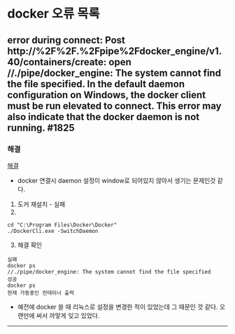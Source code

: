 # docker 오류 목록

## error during connect: Post http://%2F%2F.%2Fpipe%2Fdocker_engine/v1.40/containers/create: open //./pipe/docker_engine: The system cannot find the file specified. In the default daemon configuration on Windows, the docker client must be run elevated to connect. This error may also indicate that the docker daemon is not running. #1825

### 해결
[해결](https://github.com/docker/for-win/issues/1825#issuecomment-433719346)
- docker 연결시 daemon 설정이 window로 되어있지 않아서 생기는 문제인것 같다.
1. 도커 재설치 - 실패
2. 
```
cd "C:\Program Files\Docker\Docker"
./DockerCli.exe -SwitchDaemon
```
3. 해결 확인
```
실패
docker ps
//./pipe/docker_engine: The system cannot find the file specified
성공
docker ps
현재 가동중인 컨테이너 출력
```

- 예전에 docker 쓸 때 리눅스로 설정을 변경한 적이 있었는데 그 때문인 것 같다. 오랜만에 써서 까맣게 잊고 있었다.

---
